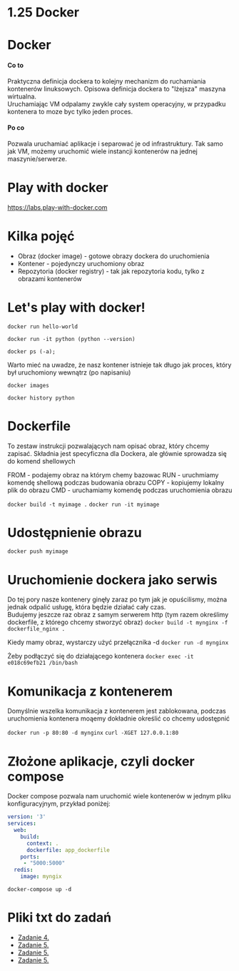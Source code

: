 1.25 Docker
===========

# Docker

#### Co to

Praktyczna definicja dockera to kolejny mechanizm do ruchamiania kontenerów linuksowych.
Opisowa definicja dockera to "lżejsza" maszyna wirtualna. <br>
Uruchamiając VM odpalamy zwykle cały system operacyjny, w przypadku kontenera to moze byc tylko jeden proces.

#### Po co

Pozwala uruchamiać aplikacje i separować je od infrastruktury. 
Tak samo jak VM, możemy uruchomić wiele instancji kontenerów na jednej maszynie/serwerze.

# Play with docker

https://labs.play-with-docker.com


# Kilka pojęć

* Obraz (docker image) - gotowe obrazy dockera do uruchomienia
* Kontener - pojedynczy uruchomiony obraz
* Repozytoria (docker registry) - tak jak repozytoria kodu, tylko z obrazami kontenerów 

# Let's play with docker!

`docker run hello-world`

`docker run -it python (python --version)`

`docker ps (-a); `

Warto mieć na uwadze, że nasz kontener istnieje tak długo jak proces, który był uruchomiony wewnątrz (po napisaniu)

`docker images`

`docker history python`



# Dockerfile

To zestaw instrukcji pozwalających nam opisać obraz, który chcemy zapisać. 
Składnia jest specyficzna dla Dockera, ale głównie sprowadza się do komend shellowych

FROM - podajemy obraz na którym chemy bazowac
RUN - uruchmiamy komendę shellową podczas budowania obrazu
COPY - kopiujemy lokalny plik do obrazu
CMD - uruchamiamy komendę podczas uruchomienia obrazu


`docker build -t myimage .`
`docker run -it myimage`

# Udostępnienie obrazu

`docker push myimage`

# Uruchomienie dockera jako serwis

Do tej pory nasze kontenery ginęły zaraz po tym jak je opuścilismy, można jednak odpalić usługę, która będzie działać cały czas. <br>
Budujemy jeszcze raz obraz z samym serwerem http (tym razem określimy dockerfile, z którego chcemy stworzyć obraz)
`docker build -t mynginx -f dockerfile_nginx .`

Kiedy mamy obraz, wystarczy użyć przełącznika -d
`docker run -d mynginx`

Żeby podłączyć się do działającego kontenera
`docker exec -it e018c69efb21 /bin/bash`


# Komunikacja z kontenerem

Domyślnie wszelka komunikacja z kontenerem jest zablokowana, podczas uruchomienia kontenera moąemy dokładnie określić co chcemy udostępnić

`docker run -p 80:80 -d mynginx`
`curl -XGET 127.0.0.1:80`


# Złożone aplikacje, czyli docker compose

Docker compose pozwala nam uruchomić wiele kontenerów w jednym pliku konfiguracyjnym, przykład poniżej:

```yaml
version: '3'
services:
  web:
    build: 
      context: .
      dockerfile: app_dockerfile
    ports:
     - "5000:5000"
  redis:
    image: myngix
```

`docker-compose up -d`

# Pliki txt do zadań

* [Zadanie 4.](./images/hello.py)
* [Zadanie 5.](./images/app.py)
* [Zadanie 5.](./images/app_dockerfile)
* [Zadanie 5.](./images/requirements.txt)